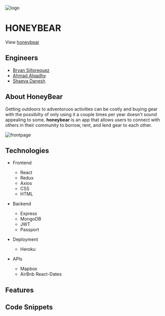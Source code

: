 ![logo](https://pinhole-seed.s3-us-west-1.amazonaws.com/pinhole_seeds/honeybearlogo.png)

# HONEYBEAR

View [honeybear](https://honeybear.herokuapp.com/#/)

## Engineers
- [Bryan Sillorequez](http://www.linkedin.com/in/bsillo)
- [Ahmad Alqadhy](https://www.linkedin.com/in/ahmad-alqadhy-1895a6161/)
- [Shaeva Danesh](https://www.linkedin.com/in/sheava-danesh-088818137/)


## About HoneyBear

Getting outdoors to adventoruos activities can be costly and buying gear with the possibilty of only using it a couple times per year doesn't sound appealing to some.  **honeybear** is an app that allows users to connect with others in their community to borrow, rent, and lend gear to each other.

![frontpage](https://pinhole-seed.s3-us-west-1.amazonaws.com/pinhole_seeds/honeybearfrontpage.png)

## Technologies

- Frontend
  - React
  - Redux
  - Axios
  - CSS
  - HTML

- Backend
  - Express
  - MongoDB
  - JWT
  - Passport

- Deployment
  - Heroku

- APIs
  - Mapbox
  - AirBnb React-Dates
  
## Features

## Code Snippets